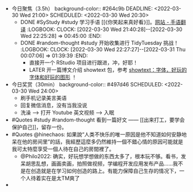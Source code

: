 - 今日聚焦（3.5h）
  background-color:: #264c9b
  DEADLINE: <2022-03-30 Wed 21:00>
  SCHEDULED: <2022-03-30 Wed 20:30>
	- DONE #SyStudy #study 学习手语 [[《你笑起来真好看》]]。[网站 - 手语翻译](https://shouyu.bmcx.com/)
	  :LOGBOOK:
	  CLOCK: [2022-03-30 Wed 21:40:28]--[2022-03-30 Wed 22:25:28] =>  00:45:00
	  :END:
	- DONE #random-thought #study 开始收集进行 TidyTuesday 挑战！
	  :LOGBOOK:
	  CLOCK: [2022-03-30 Wed 22:27:27]--[2022-03-31 Thu 00:07:06] =>  01:39:39
	  :END:
		- 直接开一个 RStudio 项目进行跟进，冲，好耶！
		- LATER 开一篇博文介绍 showtext 包，参考 [showtext：字体，好玩的字体和好玩的图形](https://cosx.org/2014/01/showtext-interesting-fonts-and-graphs/ ) ！
- 今日奖赏（30min）
  background-color:: #497d46
  SCHEDULED: <2022-03-30 Wed 24:00>
	- 刷手机记录美言美语
	- 回复微信消息，没有当我没说
	- 洗澡 --> 打开 Youtube 英文视频 --> 入眠
- #Quotes #study #random-thought 看到一篇好文 —— [[出来打工，要学会保护自己]]，留存一份。
- #Quotes @hinechaos: 如果說“人类不快乐的唯一原因是他不知道如何安静地呆在他的房间里”的話，我經歷這麼多仍然維持一個不錯心情的原因可能就是我可太特麼享受一個人待在自己的房間裡了。
	- @Philo2022: 确实，好玩想学想做的东西太多了，根本玩不够。看书，发呆胡思乱想，画画卖画，拍照做视频，学编程开发应用发布产品……我不是在创造就是在学习如何创造的路上。有能力保障自己生存的情况下，一个人待着实在是太TM爽了
-